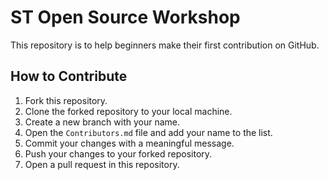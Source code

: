 # ST Open Source Workshop

This repository is to help beginners make their first contribution on GitHub.

## How to Contribute

1. Fork this repository.
2. Clone the forked repository to your local machine.
3. Create a new branch with your name.
4. Open the `Contributors.md` file and add your name to the list.
5. Commit your changes with a meaningful message.
6. Push your changes to your forked repository.
7. Open a pull request in this repository.
